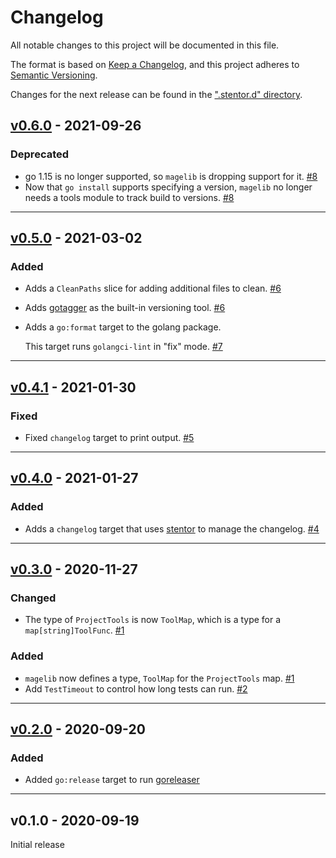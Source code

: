 # Changelog

All notable changes to this project will be documented in this file.

The format is based on [Keep a Changelog](https://keepachangelog.com/en/1.0.0/),
and this project adheres to [Semantic Versioning](https://semver.org/spec/v2.0.0.html).

Changes for the next release can be found in the [".stentor.d" directory](./.stentor.d).

<!-- stentor output starts -->
## [v0.6.0] - 2021-09-26

### Deprecated

- go 1.15 is no longer supported,
  so `magelib` is dropping support for it.
  [#8](https://github.com/wfscheper/magelib/issues/8)
- Now that `go install` supports specifying a version,
  `magelib` no longer needs a tools module to track build to versions.
  [#8](https://github.com/wfscheper/magelib/issues/8)


[v0.6.0]: https://github.com/wfscheper/magelib/compare/v0.5.0...v0.6.0


----


## [v0.5.0] - 2021-03-02

### Added

- Adds a `CleanPaths` slice
  for adding additional files to clean.
  [#6](https://github.com/wfscheper/magelib/issues/6)
- Adds [gotagger](https://github.com/sassoftware/gotagger)
  as the built-in versioning tool.
  [#6](https://github.com/wfscheper/magelib/issues/6)
- Adds a `go:format` target
  to the golang package.

  This target runs `golangci-lint` in "fix" mode.
  [#7](https://github.com/wfscheper/magelib/issues/7)


[v0.5.0]: https://github.com/wfscheper/magelib/compare/v0.4.1...v0.5.0


----


## [v0.4.1] - 2021-01-30

### Fixed

- Fixed `changelog` target to print output.
  [#5](https://github.com/wfscheper/magelib/issues/5)


[v0.4.1]: https://github.com/wfscheper/magelib/compare/v0.4.0...v0.4.1


----


## [v0.4.0] - 2021-01-27

### Added

- Adds a `changelog` target
  that uses [stentor](https://github.com/wfscheper/stentor)
  to manage the changelog.
  [#4](https://github.com/wfscheper/magelib/issues/4)


[v0.4.0]: https://github.com/wfscheper/magelib/compare/v0.3.0...v0.4.0


----


## [v0.3.0] - 2020-11-27

### Changed

- The type of `ProjectTools` is now `ToolMap`,
  which is a type for a `map[string]ToolFunc`.
  [#1](https://github.com/wfscheper/magelib/issues/1)


### Added

- `magelib` now defines a type, `ToolMap` for the `ProjectTools` map.
  [#1](https://github.com/wfscheper/magelib/issues/1)
- Add `TestTimeout` to control how long tests can run.
  [#2](https://github.com/wfscheper/magelib/issues/2)


[v0.3.0]: https://github.com/wfscheper/magelib/compare/v0.2.0...v0.3.0


----


## [v0.2.0] - 2020-09-20

### Added

- Added `go:release` target to run [goreleaser](https://goreleaser.com/)

[v0.2.0]: https://github.com/wfscheper/magelib/compare/v0.1.0...v0.2.0


----

## v0.1.0 - 2020-09-19

Initial release
